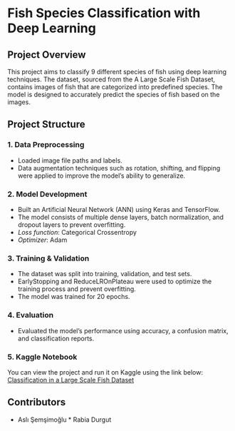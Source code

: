 # Fish Species Classification with Deep Learning

## Project Overview

This project aims to classify 9 different species of fish using deep learning techniques. The dataset, sourced from the A Large Scale Fish Dataset, contains images of fish that are categorized into predefined species. The model is designed to accurately predict the species of fish based on the images.

## Project Structure

### 1. Data Preprocessing

* Loaded image file paths and labels.
* Data augmentation techniques such as rotation, shifting, and flipping were applied to improve the model’s ability to generalize.

### 2. Model Development

* Built an Artificial Neural Network (ANN) using Keras and TensorFlow.
* The model consists of multiple dense layers, batch normalization, and dropout layers to prevent overfitting.
* *Loss function*: Categorical Crossentropy
* *Optimizer*: Adam

### 3. Training & Validation

* The dataset was split into training, validation, and test sets.
* EarlyStopping and ReduceLROnPlateau were used to optimize the training process and prevent overfitting.
* The model was trained for 20 epochs.

### 4. Evaluation

* Evaluated the model’s performance using accuracy, a confusion matrix, and classification reports.

### 5. Kaggle Notebook

You can view the project and run it on Kaggle using the link below:
[Classification in a Large Scale Fish Dataset]([https://www.kaggle.com/code/aslemimolu/classification-in-a-large-scale-fish-data-set](https://www.kaggle.com/code/aslemimolu/classification-in-a-large-scale-fish-data-set))

## Contributors

* Aslı Şemşimoğlu
* Rabia Durgut
